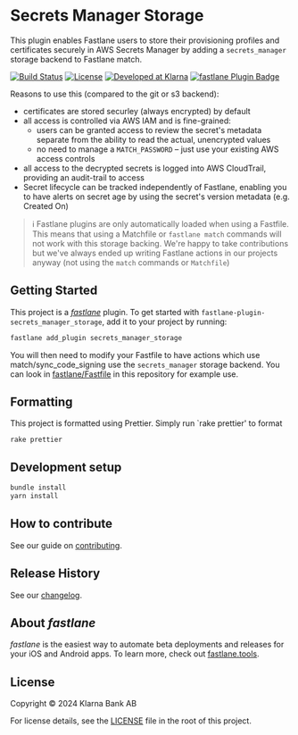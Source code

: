 # Secrets Manager Storage

This plugin enables Fastlane users to store their provisioning profiles and certificates securely in
AWS Secrets Manager by adding a `secrets_manager` storage backend to Fastlane match.

[![Build Status][ci-image]][ci-url]
[![License][license-image]][license-url]
[![Developed at Klarna][klarna-image]][klarna-url]
[![fastlane Plugin Badge](https://rawcdn.githack.com/fastlane/fastlane/master/fastlane/assets/plugin-badge.svg)](https://rubygems.org/gems/fastlane-plugin-secrets_manager_storage)

Reasons to use this (compared to the git or s3 backend):

- certificates are stored securley (always encrypted) by default
- all access is controlled via AWS IAM and is fine-grained:
  - users can be granted access to review the secret's metadata separate from the ability to read
    the actual, unencrypted values
  - no need to manage a `MATCH_PASSWORD` – just use your existing AWS access controls
- all access to the decrypted secrets is logged into AWS CloudTrail, providing an audit-trail to
  access
- Secret lifecycle can be tracked independently of Fastlane, enabling you to have alerts on secret
  age by using the secret's version metadata (e.g. Created On)

> :information_source: Fastlane plugins are only automatically loaded when using a Fastfile. This means that
> using a Matchfile or `fastlane match` commands will not work with this storage backing. We're happy to
> take contributions but we've always ended up writing Fastlane actions in our projects anyway (not using the `match` commands or `Matchfile`)

## Getting Started

This project is a [_fastlane_](https://github.com/fastlane/fastlane) plugin. To get started with
`fastlane-plugin-secrets_manager_storage`, add it to your project by running:

```bash
fastlane add_plugin secrets_manager_storage
```

You will then need to modify your Fastfile to have actions which use match/sync_code_signing use the
`secrets_manager` storage backend. You can look in [fastlane/Fastfile](fastlane/Fastfile) in this
repository for example use.

## Formatting

This project is formatted using Prettier. Simply run `rake prettier' to format

```
rake prettier
```

## Development setup

```sh
bundle install
yarn install
```

## How to contribute

See our guide on [contributing](.github/CONTRIBUTING.md).

## Release History

See our [changelog](CHANGELOG.md).

## About _fastlane_

_fastlane_ is the easiest way to automate beta deployments and releases for your iOS and Android
apps. To learn more, check out [fastlane.tools](https://fastlane.tools).

## License

Copyright © 2024 Klarna Bank AB

For license details, see the [LICENSE](LICENSE) file in the root of this project.


<!-- Markdown link & img dfn's -->
[ci-image]: https://img.shields.io/badge/build-passing-brightgreen?style=flat-square
[ci-url]: https://github.com/klarna-incubator/TODO
[license-image]: https://img.shields.io/badge/license-Apache%202-blue?style=flat-square
[license-url]: http://www.apache.org/licenses/LICENSE-2.0
[klarna-image]: https://img.shields.io/badge/%20-Developed%20at%20Klarna-black?style=flat-square&labelColor=ffb3c7&logo=klarna&logoColor=black
[klarna-url]: https://klarna.github.io
